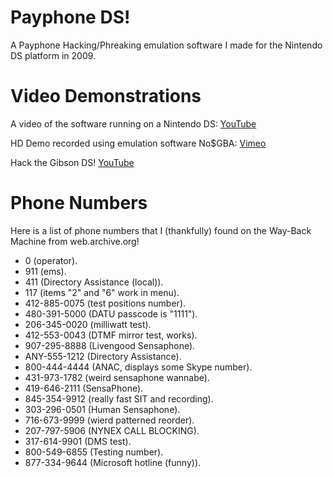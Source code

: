 # Payphone DS!
A Payphone Hacking/Phreaking emulation software I made for the Nintendo DS platform in 2009.
# Video Demonstrations
A video of the software running on a Nintendo DS: [YouTube](https://www.youtube.com/watch?v=3ABVnm1babs)

HD Demo recorded using emulation software No$GBA: [Vimeo](https://vimeo.com/174536387">https://vimeo.com/174536387)

Hack the Gibson DS! [YouTube](https://www.youtube.com/watch?v=mmLoxryJZwY)
# Phone Numbers
Here is a list of phone numbers that I (thankfully) found on the Way-Back Machine from web.archive.org!
  * 0   (operator).
  * 911 (ems).
  * 411 (Directory Assistance (local)).
  * 117 (items "2" and "6" work in menu).
  * 412-885-0075 (test positions number).
  * 480-391-5000 (DATU passcode is "1111").
  * 206-345-0020 (milliwatt test).
  * 412-553-0043 (DTMF mirror test, works).
  * 907-295-8888 (Livengood Sensaphone).
  * ANY-555-1212 (Directory Assistance).
  * 800-444-4444 (ANAC, displays some Skype number).
  * 431-973-1782 (weird sensaphone wannabe).
  * 419-646-2111 (SensaPhone).
  * 845-354-9912 (really fast SIT and recording).
  * 303-296-0501 (Human Sensaphone).
  * 716-673-9999 (wierd patterned reorder).
  * 207-797-5906 (NYNEX CALL BLOCKING).
  * 317-614-9901 (DMS test).
  * 800-549-6855 (Testing number).
  * 877-334-9644 (Microsoft hotline (funny)).
